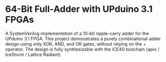 # 64-Bit Full-Adder with UPduino 3.1 FPGAs
A SystemVerilog implementation of a 10-bit ripple-carry adder for the UPduino 3.1 FPGA. This project demonstrates a purely combinational adder design using only XOR, AND, and OR gates, without relying on the + operator. The design is fully synthesizable with the iCE40 toolchain (apio / IceStorm / Lattice Radiant).
